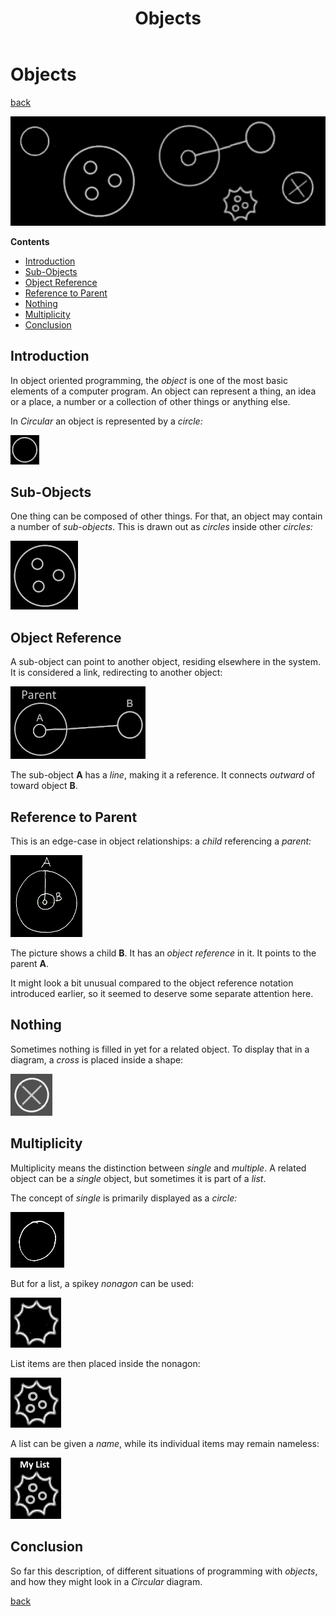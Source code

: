 ﻿---
title: "Objects"
image: "images/objects-page.png"
description: "In object oriented programming, the object is one of the most basic elements of a computer program. It can represent a thing, an idea or a place, a number or a collection of other things or anything else."
keywords:
  - objects
  - object reference
  - nothing
  - null
  - multiplicity
  - circular
  - circular language
  - code visualization
  - visualization
  - object oriented programming
  - OO
  - OOP
  - programming
  - coding
  - computer programming
  - software engineering
  - software development
  - software design
  - software architecture
  - layered architecture
  - software
  - computers
---

Objects
=======

[back](../../)

<img src="images/objects-banner.png" width="700" />

__Contents__

- [Introduction](#introduction)
- [Sub-Objects](#sub-objects)
- [Object Reference](#object-reference)
- [Reference to Parent](#reference-to-parent)
- [Nothing](#nothing)
- [Multiplicity](#multiplicity)
- [Conclusion](#conclusion)

Introduction
------------

In object oriented programming, the *object* is one of the most basic elements of a computer program. An object can represent a thing, an idea or a place, a number or a collection of other things or anything else.

In *Circular* an object is represented by a *circle:*

![](images/Objects.001.png)

Sub-Objects
-----------

One thing can be composed of other things. For that, an object may contain a number of *sub-objects*. This is drawn out as *circles* inside other *circles:*

![](images/Objects.002.png)

Object Reference
----------------

A sub-object can point to another object, residing elsewhere in the system. It is considered a link, redirecting to another object:

![](images/Objects.003.png)

The sub-object __A__ has a *line*, making it a reference. It connects *outward* of toward object __B__.

Reference to Parent
-------------------

This is an edge-case in object relationships: a *child* referencing a *parent:*

![](images/reference-to-parent.png)

The picture shows a child __B__. It has an *object reference* in it. It points to the parent __A__.

It might look a bit unusual compared to the object reference notation introduced earlier, so it seemed to deserve some separate attention here.

Nothing
-------

Sometimes nothing is filled in yet for a related object. To display that in a diagram, a *cross* is placed inside a shape:

![](images/Objects.004.png)

Multiplicity
------------

Multiplicity means the distinction between *single* and *multiple*. A related object can be a *single* object, but sometimes it is part of a *list*.

The concept of *single* is primarily displayed as a *circle:*

![](images/Objects.005.png)

But for a list, a spikey *nonagon* can be used:

![](images/Objects.006.png)

List items are then placed inside the nonagon:

![](images/Objects.007.png)

A list can be given a *name*, while its individual items may remain nameless:

![](images/list-named-with-3-items.png)

Conclusion
----------

So far this description, of different situations of programming with *objects*, and how they might look in a *Circular* diagram.

[back](../../)